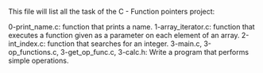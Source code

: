 This file will list all the task of the C - Function pointers project:

0-print_name.c: function that prints a name.
1-array_iterator.c: function that executes a function given as a parameter on each element of an array.
2-int_index.c: function that searches for an integer.
3-main.c, 3-op_functions.c, 3-get_op_func.c, 3-calc.h: Write a program that performs simple operations.
